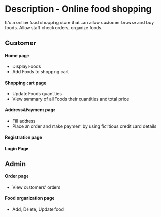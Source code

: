 
# Description - Online food shopping
It's a online food shopping store that can allow customer browse and buy foods. Allow staff check orders, organize foods.

## Customer

#### Home page
  - Display Foods
  - Add Foods to shopping cart

#### Shopping cart page
  - Update Foods quantities
  - View summary of all Foods their quantities and total price

#### Address&Payment page
  - Fill address
  - Place an order and make payment by using fictitious credit card details

#### Registration page

#### Login Page

## Admin

#### Order page
  - View customers’ orders

#### Food organization page
  - Add, Delete, Update food
